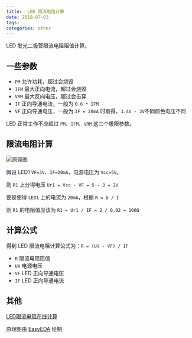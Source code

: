 ```yaml
---
title:  LED 限流电阻计算
date: 2018-07-03
tags:
categories: other
---
```



LED 发光二极管限流电阻阻值计算。

## 一些参数
- `PM` 允许功耗，超过会烧毁
- `IFM` 最大正向电流，超过会烧毁
- `VRM` 最大反向电压，超过会击穿
- `IF` 正向导通电流，一般为 `0.6 * IFM`
- `VF` 正向导通电压，一般为 `IF = 20mA` 时取得，`1.4V - 3V`不同颜色电压不同

LED 正常工作不应超过 `PM`、`IFM`、`VRM` 这三个极限参数。

## 限流电阻计算
![原理图](https://raw.githubusercontent.com/zowiegong/hexo-blog/master/source/images/20190722121759.png)

假设 LED1 `VF=3V`、`IF=20mA`，电源电压为 `Vcc=5V`。

则 `R1` 上分得电压 `Ur1 = Vcc - VF = 5 - 3 = 2V`

要是使得 `LED1` 上的电流为 `20mA`，根据 `R = U / I` 

则 `R1` 的电阻值应该为 `R1 = Ur1 / IF = 2 / 0.02 = 100Ω`

## 计算公式

得到 LED 限流电阻计算公式为：`R = (UV - VF) / IF`

- `R` 限流电阻阻值
- `UV` 电源电压
- `VF` LED 正向导通电压
- `IF` LED 正向导通电流

## 其他
[LED限流电阻在线计算](http://www.dianziaihaozhe.com/gongju/LED_xianliudianzu/)

原理图由 [EasyEDA](https://easyeda.com) 绘制
